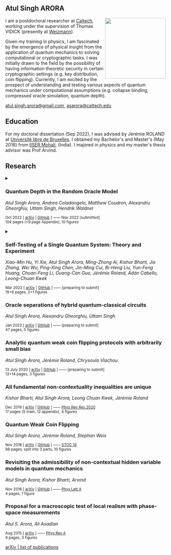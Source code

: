## Atul Singh ARORA

 <img align="right" src ="https://user-images.githubusercontent.com/2003122/210131262-a28c9323-be40-4109-a8ad-0fc1f7a1870c.jpeg" width=190 /> 

<!-- <img align="right" src ="https://user-images.githubusercontent.com/2003122/210131194-0be951ce-4312-44e6-92fc-c8ad91bfa46e.jpeg" width=190 /> -->

I am a postdoctoral researcher at [Caltech](https://iqim.caltech.edu/people/postdocs/), working under the supervision of Thomas VIDICK (presently at [Weizmann](https://www.weizmann.ac.il/pages/)). 

Given my training in physics, I am fascinated by the emergence of physical insight from the application of quantum mechanics to solving computational or cryptographic tasks. I was initially drawn to the field by the possibility of having information theoretic security in certain cryptographic settings (e.g. key distribution, coin flipping). Currently, I am excited by the prospect of understanding and testing various aspects of quantum mechanics under computational assumptions (e.g. collapse binding, compressed oracle simulation, quantum depth).

atul.singh.arora@gmail.com, asarora@caltech.edu

## Education

For my doctoral dissertation (Sep 2022), I was advised by Jérémie ROLAND at [Université libre de Bruxelles](http://quic.ulb.ac.be/members/past). I obtained my Bachelor's and Master's (May 2016) from [IISER Mohali](https://www.iisermohali.ac.in/students/people-sublinks/bs-ms-2011-batch), (India). I majored in physics and my master's thesis advisor was Prof Arvind.


<!-- 
|Awarded |Degree | Institute |
|-|-|-|
| Sep 2020 | PhD | *Université libre de Bruxelles*, Belgium. Advisor: Prof Jérémie ROLAND |
| May 2016 | BS-MS (Phys Maj) | *Indian Institute of Science Education and Research (IISER)*, Mohali, India. Master's thesis advisor: Prof Arvind | 
 -->


## Research

<details>
<summary>

### Quantum Depth in the Random Oracle Model

*Atul Singh Arora, Andrea Coladangelo, Matthew Coudron, Alexandru Gheorghiu, Uttam Singh, Hendrik Waldner*

<sub> Oct 2022 [ [arXiv](https://arxiv.org/abs/2210.06454) | [GitHub](gla) ] —— Nov 2022 [submitted]  </sub>  
<sub>104 pages (+9 page Appendix), 10 figures
</summary>

> We give a comprehensive characterisation of the computational power of shallow quantum circuits combined with classical computation. Specifically, for classes of search problems, we show that the following statements hold, relative to a random oracle:  
(a) $\mathsf{BPP}^{\mathsf{QNC}^{\mathsf{BPP}}} \neq \mathsf{BQP}$. This refutes Jozsa's conjecture [QIP 05] in the random oracle model. As a result, this gives the first instantiatable separation between the classes by replacing the oracle with a cryptographic hash function, yielding a resolution to one of Aaronson's ten semi-grand challenges in quantum computing.  
(b) $\mathsf{BPP}^{\mathsf{QNC}} \nsubseteq \mathsf{QNC}^{\mathsf{BPP}}$ and $\mathsf{QNC}^{\mathsf{BPP}} \nsubseteq \mathsf{BPP}^{\mathsf{QNC}}$. This shows that there is a subtle interplay between classical computation and shallow quantum computation. In fact, for the second separation, we establish that, for some problems, the ability to perform adaptive measurements in a single shallow quantum circuit, is more useful than the ability to perform polynomially many shallow quantum circuits without adaptive measurements.  
(c) There exists a 2-message proof of quantum depth protocol. Such a protocol allows a classical verifier to efficiently certify that a prover must be performing a computation of some minimum quantum depth. Our proof of quantum depth can be instantiated using the recent proof of quantumness construction by Yamakawa and Zhandry [FOCS 22].

</details>



<details>
<summary>

### Self-Testing of a Single Quantum System: Theory and Experiment
*Xiao-Min Hu, Yi Xie, Atul Singh Arora, Ming-Zhong Ai, Kishor Bharti, Jie Zhang, Wei Wu, Ping-Xing Chen, Jin-Ming Cui, Bi-Heng Liu, Yun-Feng Huang, Chuan-Feng Li, Guang-Can Guo, Jérémie Roland, Adán Cabello, Leong-Chuan Kwek*

<sub> Mar 2022 [ [arXiv](https://arxiv.org/abs/2203.09003) | [GitHub](gla) ] —— [preparing to submit]  </sub>  
<sub>19+6 pages, 2+1 figures</sub>



### Oracle separations of hybrid quantum-classical circuits
*Atul Singh Arora, Alexandru Gheorghiu, Uttam Singh*

<sub> Jan 2022 [ [arXiv](https://arxiv.org/abs/2201.01904) | [GitHub](gla) ] —— [preparing to submit]  </sub>  
<sub>47 pages, 5 figures</sub>


### Analytic quantum weak coin flipping protocols with arbitrarily small bias
*Atul Singh Arora, Jérémie Roland, Chrysoula Vlachou*

<sub> 13 July 2020 [ [arXiv](https://arxiv.org/abs/1911.13283) | [GitHub](gla) ] —— [preparing to submit] </sub>  
<sub>13+14 pages, 3 figures</sub>

### All fundamental non-contextuality inequalities are unique
*Kishor Bharti, Atul Singh Arora, Leong Chuan Kwek, Jérémie Roland*

<sub> Dec 2019 [ [arXiv](https://arxiv.org/abs/1811.05294) | [GitHub](gla) ] —— [Phys Rev Res 2020](https://doi.org/10.1103/PhysRevResearch.2.033010) 
 </sub>  
<sub>17 pages (5 main, 12 appendix), 4 figures</sub>

### Quantum Weak Coin Flipping
*Atul Singh Arora, Jérémie Roland, Stephan Weis*

<sub> Nov 2018 [ [arXiv](https://arxiv.org/abs/1811.02984) | [GitHub](https://atulsingharora.github.io/WCF) ] —— 
[STOC 19](https://doi.org/10.1145/3313276.3316306)  
98 pages, split into 3 parts, 10 figures
</sub>

### Revisiting the admissibility of non-contextual hidden variable models in quantum mechanics

*Atul Singh Arora, Kishor Bharti, Arvind*

<sub> Nov 2018 [ [arXiv](https://arxiv.org/abs/1811.02984) | [GitHub](https://atulsingharora.github.io/WCF) ] —— 
[Phys Lett A](https://doi.org/10.1016/j.physleta.2018.11.049)  
4 pages, 1 figure
</sub>



### Proposal for a macroscopic test of local realism with phase-space measurements

*Atul S. Arora, Ali Asadian*

<sub> Aug 2015 [ [arXiv](https://arxiv.org/abs/1508.04588)  ] —— 
[Phys Rev A](https://doi.org/10.1103/PhysRevA.92.062107)  
9 pages, 3 figures
</sub>


[arXiv | list of publications](https://arxiv.org/search/quant-ph?searchtype=author&query=Arora%2C+A+S)


